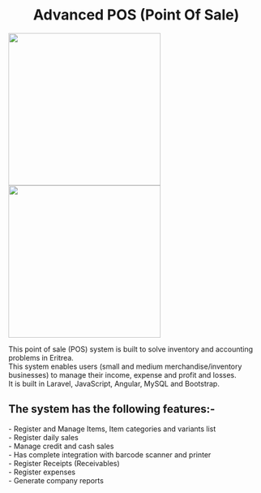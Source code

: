 <h1 align="center"> Advanced POS (Point Of Sale) </h1>
<p>
    
 <img src="https://user-images.githubusercontent.com/32343117/216509195-007b71c5-01f2-4305-a2d7-552133cb5a05.PNG" width=300 height=300 />   
 <img src="https://user-images.githubusercontent.com/32343117/216508771-657000ef-25f5-4c1a-964f-fa2c0077e644.PNG" width=300 height=300 />   
</p>

This point of sale (POS) system is built to solve inventory and accounting problems in Eritrea. <br/>
This system enables users (small and medium merchandise/inventory businesses) to manage their income, expense and profit and losses.<br/>
It is built in Laravel, JavaScript, Angular, MySQL and Bootstrap.<br/>

<h2>The system has the following features:-</h2>
-	Register and Manage Items, Item categories and variants list<br/>
-	Register daily sales<br/>
-	Manage credit and cash sales<br/>
-	Has complete integration with barcode scanner and printer<br/>
-	Register Receipts (Receivables)<br/>
-	Register expenses<br/>
-	Generate company reports<br/>
